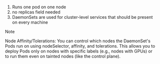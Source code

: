 1. Runs one pod on one node
2. no replicas field needed
3. DaemonSets are used for cluster-level services that should be present on every machine

> [!NOTE]  
> Node Affinity/Tolerations: You can control which nodes the DaemonSet's Pods run on using nodeSelector, affinity, and tolerations. This allows you to deploy Pods only on nodes with specific labels (e.g., nodes with GPUs) or to run them even on tainted nodes (like the control plane).